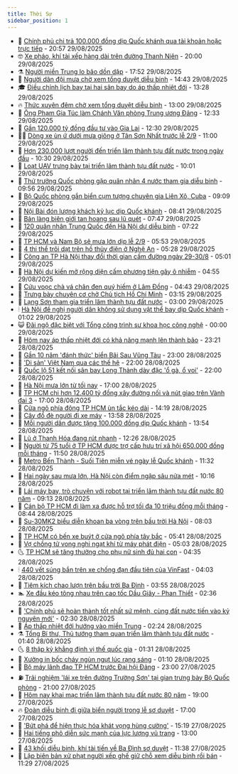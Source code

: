 ```yaml
---
title: Thời Sự
sidebar_position: 1
---
```


<!-- vnexpress-thoi-su:START -->
- 🦒 [Chính phủ chi trả 100.000 đồng dịp Quốc khánh qua tài khoản hoặc trực tiếp](https://vnexpress.net/chinh-phu-chi-tra-100-000-dong-dip-quoc-khanh-qua-tai-khoan-hoac-truc-tiep-4933327.html) - 20:57 29/08/2025
- 🤓 [Xe pháo, khí tài xếp hàng dài trên đường Thanh Niên](https://vnexpress.net/quan-nhan-xe-phao-ve-ba-dinh-trong-dem-4933316.html) - 20:00 29/08/2025
- ⚗️ [Người miền Trung lo bão dồn dập](https://vnexpress.net/nguoi-mien-trung-lo-bao-don-dap-4933310.html) - 17:52 29/08/2025
- 🌊 [Người dân đội mưa chờ xem tổng duyệt diễu binh](https://vnexpress.net/nguoi-dan-doi-mua-cho-xem-tong-duyet-dieu-binh-4933299.html) - 14:43 29/08/2025
- 🎓 [Điều chỉnh lịch bay tại hai sân bay do áp thấp nhiệt đới](https://vnexpress.net/dieu-chinh-lich-bay-tai-hai-san-bay-do-ap-thap-nhiet-doi-4933289.html) - 13:28 29/08/2025
- 🔥 [Thức xuyên đêm chờ xem tổng duyệt diễu binh](https://vnexpress.net/nguoi-dan-ve-ba-dinh-cho-xem-tong-duyet-dieu-binh-4933118-tong-thuat.html) - 13:00 29/08/2025
- 🦏 [Ông Phạm Gia Túc làm Chánh Văn phòng Trung ương Đảng](https://vnexpress.net/ong-pham-gia-tuc-lam-chanh-van-phong-trung-uong-dang-4933280.html) - 12:33 29/08/2025
- 👺 [Gần 120.000 tỷ đồng đầu tư vào Gia Lai](https://vnexpress.net/gan-120-000-ty-dong-dau-tu-vao-gia-lai-4933231.html) - 12:30 29/08/2025
- 🧑‍🏫 [Dòng xe ùn ứ dưới mưa giông ở Tân Sơn Nhất trước lễ 2/9](https://vnexpress.net/dong-xe-un-u-duoi-mua-giong-o-tan-son-nhat-truoc-le-2-9-4933261.html) - 11:00 29/08/2025
- 🚦 [Hơn 230.000 lượt người đến triển lãm thành tựu đất nước trong ngày đầu](https://vnexpress.net/hon-230-000-luot-nguoi-den-trien-lam-thanh-tuu-dat-nuoc-trong-ngay-dau-4933119.html) - 10:30 29/08/2025
- 🎉 [Loạt UAV trưng bày tại triển lãm thành tựu đất nước](https://vnexpress.net/loat-uav-trung-bay-tai-trien-lam-thanh-tuu-dat-nuoc-4932960.html) - 10:01 29/08/2025
- 🦒 [Thứ trưởng Quốc phòng gặp quân nhân 4 nước tham gia diễu binh](https://vnexpress.net/thu-truong-quoc-phong-gap-quan-nhan-4-nuoc-tham-gia-dieu-binh-4933194.html) - 09:56 29/08/2025
- 🤗 [Bộ Quốc phòng gắn biển cụm tượng chuyên gia Liên Xô, Cuba](https://vnexpress.net/bo-quoc-phong-gan-bien-cum-tuong-chuyen-gia-lien-xo-cuba-4933077.html) - 09:09 29/08/2025
- 💼 [Nội Bài đón lượng khách kỷ lục dịp Quốc khánh](https://vnexpress.net/noi-bai-don-luong-khach-ky-luc-dip-quoc-khanh-4933001.html) - 08:41 29/08/2025
- 🤩 [Bản làng biên giới tan hoang sau lũ quét](https://vnexpress.net/ban-lang-bien-gioi-tan-hoang-sau-lu-quet-4933059.html) - 07:47 29/08/2025
- 🤡 [120 quân nhân Trung Quốc đến Hà Nội dự diễu binh](https://vnexpress.net/120-quan-nhan-trung-quoc-den-ha-noi-du-dieu-binh-4933086.html) - 07:22 29/08/2025
- 💯 [TP HCM và Nam Bộ sẽ mưa lớn dịp lễ 2/9](https://vnexpress.net/tp-hcm-va-nam-bo-se-mua-lon-dip-le-2-9-4933061.html) - 05:53 29/08/2025
- 👺 [4 thi thể trôi dạt trên hồ thủy điện ở Nghệ An](https://vnexpress.net/4-thi-the-troi-dat-tren-ho-thuy-dien-o-nghe-an-4932991.html) - 05:28 29/08/2025
- 🌮 [Công an TP Hà Nội thay đổi thời gian cấm đường ngày 29-30/8](https://vnexpress.net/cong-an-tp-ha-noi-thay-doi-thoi-gian-cam-duong-ngay-29-30-8-4933046.html) - 05:01 29/08/2025
- 🥸 [Hà Nội dự kiến mở rộng diện cấm phương tiện gây ô nhiễm](https://vnexpress.net/ha-noi-du-kien-mo-rong-dien-cam-phuong-tien-gay-o-nhiem-4932840.html) - 04:55 29/08/2025
- 🐻 [Cứu voọc chà vá chân đen quý hiếm ở Lâm Đồng](https://vnexpress.net/cuu-vooc-cha-va-chan-den-quy-hiem-o-lam-dong-4933028.html) - 04:43 29/08/2025
- 👀 [Trưng bày chuyên cơ chở Chủ tịch Hồ Chí Minh](https://vnexpress.net/trung-bay-chuyen-co-cho-chu-tich-ho-chi-minh-4932872.html) - 03:15 29/08/2025
- 🤔 [Lạng Sơn tham gia triển lãm thành tựu đất nước](https://vnexpress.net/lang-son-tham-gia-trien-lam-thanh-tuu-dat-nuoc-4932529.html) - 03:00 29/08/2025
- 🕯 [Hà Nội đề nghị người dân không sử dụng vật thể bay dịp Quốc khánh](https://vnexpress.net/ha-noi-de-nghi-nguoi-dan-khong-su-dung-vat-the-bay-dip-quoc-khanh-4932866.html) - 01:02 29/08/2025
- 😺 [Đãi ngộ đặc biệt với Tổng công trình sư khoa học công nghệ](https://vnexpress.net/dai-ngo-dac-biet-voi-tong-cong-trinh-su-khoa-hoc-cong-nghe-4932429.html) - 00:00 29/08/2025
- 🦆 [Hôm nay áp thấp nhiệt đới có khả năng mạnh lên thành bão](https://vnexpress.net/hom-nay-ap-thap-nhiet-doi-co-kha-nang-manh-len-thanh-bao-4932852.html) - 23:21 28/08/2025
- 🧰 [Gần 10 năm &#39;đánh thức&#39; biển Bãi Sau Vũng Tàu](https://vnexpress.net/gan-10-nam-danh-thuc-bien-bai-sau-vung-tau-4932629.html) - 23:00 28/08/2025
- 🦍 [&#39;Di sản&#39; Việt Nam qua các thế hệ](https://vnexpress.net/di-san-viet-nam-qua-cac-the-he-4932761.html) - 22:00 28/08/2025
- 🧰 [Quốc lộ 51 kết nối sân bay Long Thành dày đặc &#39;ổ gà, ổ voi&#39;](https://vnexpress.net/quoc-lo-51-ket-noi-san-bay-long-thanh-day-dac-o-ga-o-voi-4932519.html) - 22:00 28/08/2025
- 💃 [Hà Nội mưa lớn từ tối nay](https://vnexpress.net/ha-noi-mua-lon-tu-toi-nay-4932800.html) - 17:00 28/08/2025
- 🧰 [TP HCM chi hơn 12.400 tỷ đồng xây đường nối và nút giao trên Vành đai 3](https://vnexpress.net/tp-hcm-chi-hon-12-400-ty-dong-xay-duong-noi-va-nut-giao-tren-vanh-dai-3-4932794.html) - 17:00 28/08/2025
- 🚀 [Cửa ngõ phía đông TP HCM ùn tắc kéo dài](https://vnexpress.net/cua-ngo-phia-dong-tp-hcm-un-tac-keo-dai-4932811.html) - 14:19 28/08/2025
- 🎊 [Cây đổ đè người đi xe máy](https://vnexpress.net/cay-do-de-nguoi-di-xe-may-4932807.html) - 13:58 28/08/2025
- 🤭 [Mỗi người dân được tặng 100.000 đồng dịp Quốc khánh](https://vnexpress.net/moi-nguoi-dan-duoc-tang-100-000-dong-dip-quoc-khanh-4932334.html) - 13:54 28/08/2025
- 🤗 [Lũ ở Thanh Hóa đang rút nhanh](https://vnexpress.net/lu-o-thanh-hoa-dang-rut-nhanh-4932762.html) - 12:26 28/08/2025
- 🌈 [Người từ 75 tuổi ở TP HCM được trợ cấp hưu trí xã hội 650.000 đồng mỗi tháng](https://vnexpress.net/nguoi-tu-75-tuoi-o-tp-hcm-duoc-tro-cap-huu-tri-xa-hoi-650-000-dong-moi-thang-4932785.html) - 11:50 28/08/2025
- 🦣 [Metro Bến Thành - Suối Tiên miễn vé ngày lễ Quốc khánh](https://vnexpress.net/metro-ben-thanh-suoi-tien-mien-ve-ngay-le-quoc-khanh-4932788.html) - 11:32 28/08/2025
- 🎡 [Hai ngày sau mưa lớn, Hà Nội còn điểm ngập sâu nửa mét](https://vnexpress.net/hai-ngay-sau-mua-lon-ha-noi-con-diem-ngap-sau-nua-met-4932708.html) - 10:16 28/08/2025
- 🦏 [Lái máy bay, trò chuyện với robot tại triển lãm thành tựu đất nước 80 năm](https://vnexpress.net/lai-may-bay-tro-chuyen-voi-robot-tai-trien-lam-thanh-tuu-dat-nuoc-80-nam-4932626.html) - 09:13 28/08/2025
- 🎊 [Cán bộ TP HCM đi làm xa được hỗ trợ tối đa 10 triệu đồng mỗi tháng](https://vnexpress.net/can-bo-tp-hcm-di-lam-xa-duoc-ho-tro-toi-da-10-trieu-dong-moi-thang-4932512.html) - 08:44 28/08/2025
- 🫶 [Su-30MK2 biểu diễn khoan ba vòng trên bầu trời Hà Nội](https://vnexpress.net/su-30mk2-bieu-dien-khoan-ba-vong-tren-bau-troi-ha-noi-4932631.html) - 08:03 28/08/2025
- 🤔 [TP HCM có bến xe buýt ở cửa ngõ phía tây bắc](https://vnexpress.net/tp-hcm-co-ben-xe-buyt-o-cua-ngo-phia-tay-bac-4932614.html) - 05:41 28/08/2025
- 🤠 [Vợ chồng tử vong nghi ngạt khí từ máy phát điện](https://vnexpress.net/vo-chong-tu-vong-nghi-ngat-khi-tu-may-phat-dien-4932576.html) - 05:03 28/08/2025
- 🌜 [TP HCM sẽ tăng thưởng cho phụ nữ sinh đủ hai con](https://vnexpress.net/tp-hcm-se-tang-thuong-cho-phu-nu-sinh-du-hai-con-4932584.html) - 04:35 28/08/2025
- 🕯 [440 vết súng bắn trên xe chống đạn đầu tiên của VinFast](https://vnexpress.net/440-vet-sung-ban-tren-xe-chong-dan-dau-tien-cua-vinfast-4932553.html) - 04:03 28/08/2025
- 🤔 [Tiêm kích chao lượn trên bầu trời Ba Đình](https://vnexpress.net/truc-tiep-may-bay-hop-luyen-o-ba-dinh-4932396-tong-thuat.html) - 03:55 28/08/2025
- 🏊 [Xe đầu kéo tông nhau trên cao tốc Dầu Giây - Phan Thiết](https://vnexpress.net/xe-dau-keo-tong-nhau-tren-cao-toc-dau-giay-phan-thiet-mot-nguoi-chet-4932456.html) - 02:36 28/08/2025
- 🌮 [&#39;Chính phủ sẽ hoàn thành tốt nhất sứ mệnh, cùng đất nước tiến vào kỷ nguyên mới&#39;](https://vnexpress.net/chinh-phu-se-hoan-thanh-tot-nhat-su-menh-cung-dat-nuoc-tien-vao-ky-nguyen-moi-4932433.html) - 02:30 28/08/2025
- 🫣 [Áp thấp nhiệt đới hướng vào miền Trung](https://vnexpress.net/ap-thap-nhiet-doi-huong-vao-mien-trung-4932447.html) - 02:24 28/08/2025
- ⚗️ [Tổng Bí thư, Thủ tướng tham quan triển lãm thành tựu đất nước](https://vnexpress.net/khai-mac-trien-lam-quy-mo-lon-nhat-tu-truoc-den-nay-4932378-tong-thuat.html) - 01:40 28/08/2025
- 🌜 [8 thập kỷ khẳng định vị thế quốc gia](https://vnexpress.net/8-thap-ky-khang-dinh-vi-the-quoc-gia-4931678.html) - 01:31 28/08/2025
- 🌁 [Xưởng in bốc cháy ngùn ngụt lúc rạng sáng](https://vnexpress.net/xuong-in-boc-chay-ngun-ngut-luc-rang-sang-4932407.html) - 01:10 28/08/2025
- 🐲 [Bộ máy lãnh đạo TP HCM trước Đại hội Đảng](https://vnexpress.net/bo-may-lanh-dao-tp-hcm-truoc-dai-hoi-dang-4932339.html) - 23:00 27/08/2025
- ⛽️ [Trải nghiệm &#39;lái xe trên đường Trường Sơn&#39; tại gian trưng bày Bộ Quốc phòng](https://vnexpress.net/trai-nghiem-lai-xe-tren-duong-truong-son-tai-gian-trung-bay-bo-quoc-phong-4932191.html) - 21:00 27/08/2025
- 🗽 [Hôm nay khai mạc triển lãm thành tựu đất nước 80 năm](https://vnexpress.net/hom-nay-khai-mac-trien-lam-thanh-tuu-dat-nuoc-80-nam-4932371.html) - 19:00 27/08/2025
- 🔥 [Đoàn diễu binh đi giữa biển người trong lễ sơ duyệt](https://vnexpress.net/doan-dieu-binh-di-giua-bien-nguoi-trong-le-so-duyet-4932342.html) - 17:00 27/08/2025
- 💯 [&#39;Bứt phá để hiện thực hóa khát vọng hùng cường&#39;](https://vnexpress.net/but-pha-de-hien-thuc-hoa-khat-vong-hung-cuong-4932329.html) - 15:19 27/08/2025
- 🦆 [Hai tiếng phô diễn sức mạnh của lực lượng vũ trang](https://vnexpress.net/hai-tieng-pho-dien-suc-manh-cua-luc-luong-vu-trang-4932333-tong-thuat.html) - 13:00 27/08/2025
- 🫣 [43 khối diễu binh, khí tài tiến về Ba Đình sơ duyệt](https://vnexpress.net/43-khoi-dieu-binh-khi-tai-tien-ve-ba-dinh-so-duyet-4932315.html) - 11:38 27/08/2025
- 🤡 [Lập biên bản xử phạt người xếp ghế giữ chỗ xem diễu binh rồi bán](https://vnexpress.net/lap-bien-ban-xu-phat-nguoi-xep-ghe-giu-cho-xem-dieu-binh-roi-ban-4932311.html) - 11:29 27/08/2025<!-- vnexpress-thoi-su:END -->